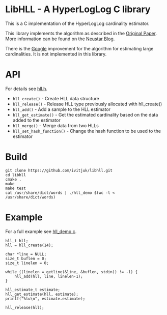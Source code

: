 # LibHLL - A HyperLogLog C library

This is a C implementation of the HyperLogLog cardinality estimator.

This library implements the algorithm as described in the [Original Paper](http://algo.inria.fr/flajolet/Publications/FlFuGaMe07.pdf). More information can be found on the [Neustar Blog](https://research.neustar.biz/2012/10/25/sketch-of-the-day-hyperloglog-cornerstone-of-a-big-data-infrastructure/).

There is the [Google](http://static.googleusercontent.com/media/research.google.com/en//pubs/archive/40671.pdf) improvement for the algorithm for estimating large cardinalities. It is not implemented in this library.

# API

For details see [hll.h](https://github.com/ivitjuk/libhll/blob/master/hll/hll.h).

* `hll_create()` - Create HLL data structure
* `hll_release()` - Release HLL type previously allocated with hll_create()
* `hll_add()` - Add a sample to the HLL estimator
* `hll_get_estimate()` - Get the estimated cardinality based on the data added to the estimator
* `hll_merge()` - Merge data from two HLLs
* `hll_set_hash_function()` - Change the hash function to be used to the estimator

# Build

```
git clone https://github.com/ivitjuk/libhll.git
cd libhll
cmake .
make
make test
cat /usr/share/dict/words | ./hll_demo $(wc -l < /usr/share/dict/words)
```

# Example

For a full example see [hll_demo.c](https://github.com/ivitjuk/libhll/blob/master/hll_demo.c).

```
hll_t hll;
hll = hll_create(14);

char *line = NULL;
size_t buflen = 0;
size_t linelen = 0;

while ((linelen = getline(&line, &buflen, stdin)) != -1) {
    hll_add(hll, line, linelen-1);
}

hll_estimate_t estimate;
hll_get_estimate(hll, estimate);
printf("%lu\n", estimate.estimate);

hll_release(hll);

```
